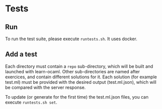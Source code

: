 # Tests

## Run

To run the test suite, please execute `runtests.sh`. It uses docker.

## Add a test

Each directory must contain a `repo` sub-directory, which will be built and launched with learn-ocaml.
Other sub-directories are named after exercices, and contain different solutions for it. Each solution (for example test.ml) must be provided with the desired output (test.ml.json), which will be compared with the server response.

To update (or generate for the first time) the test.ml.json files, you can execute `runtests.sh set`.
